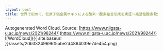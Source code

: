 ```yaml
---
layout: post
title: 世界で初めて、低原子価金属オキソによる酸素－酸素結合形成を実証～高活性酸素発生触媒の開発への期待～
---
```

Autogenerated Word Cloud.
Source\: [https://www.niigata-u.ac.jp/news/2021/98244/](https://www.niigata-u.ac.jp/news/2021/98244/)
![WordCloud]({{ site.baseurl }}/assets/2db03249696f5abe2d4894039e7de454.png)